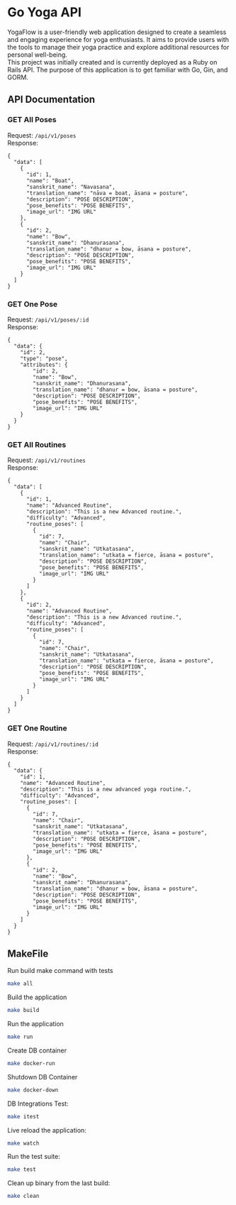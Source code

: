 # Go Yoga API

YogaFlow is a user-friendly web application designed to create a seamless and engaging experience for yoga enthusiasts. It aims to provide users with the tools to manage their yoga practice and explore additional resources for personal well-being. </br>
This project was initially created and is currently deployed as a Ruby on Rails API. The purpose of this application is to get familiar with Go, Gin, and GORM.

## API Documentation

### GET All Poses
Request: `/api/v1/poses` </br>
Response:
```
{
  "data": [
    {
      "id": 1,
      "name": "Boat",
      "sanskrit_name": "Navasana",
      "translation_name": "nāva = boat, āsana = posture",
      "description": "POSE DESCRIPTION",
      "pose_benefits": "POSE BENEFITS",
      "image_url": "IMG URL"
    },
    {
      "id": 2,
      "name": "Bow",
      "sanskrit_name": "Dhanurasana",
      "translation_name": "dhanur = bow, āsana = posture",
      "description": "POSE DESCRIPTION",
      "pose_benefits": "POSE BENEFITS",
      "image_url": "IMG URL"
    }
  ]
}
```

### GET One Pose
Request: `/api/v1/poses/:id` </br>
Response:
```
{
  "data": {
    "id": 2,
    "type": "pose",
    "attributes": {
        "id": 2,
        "name": "Bow",
        "sanskrit_name": "Dhanurasana",
        "translation_name": "dhanur = bow, āsana = posture",
        "description": "POSE DESCRIPTION",
        "pose_benefits": "POSE BENEFITS",
        "image_url": "IMG URL"
    }
  }
}
```

### GET All Routines
Request: `/api/v1/routines` </br>
Response:
```
{
  "data": [
    {
      "id": 1,
      "name": "Advanced Routine",
      "description": "This is a new Advanced routine.",
      "difficulty": "Advanced",
      "routine_poses": [
        {
          "id": 7,
          "name": "Chair",
          "sanskrit_name": "Utkatasana",
          "translation_name": "utkaṭa = fierce, āsana = posture",
          "description": "POSE DESCRIPTION",
          "pose_benefits": "POSE BENEFITS",
          "image_url": "IMG URL"
        }
      ]
    },
    {
      "id": 2,
      "name": "Advanced Routine",
      "description": "This is a new Advanced routine.",
      "difficulty": "Advanced",
      "routine_poses": [
        {
          "id": 7,
          "name": "Chair",
          "sanskrit_name": "Utkatasana",
          "translation_name": "utkaṭa = fierce, āsana = posture",
          "description": "POSE DESCRIPTION",
          "pose_benefits": "POSE BENEFITS",
          "image_url": "IMG URL"
        }
      ]
    }
  ]
}
```

### GET One Routine
Request: `/api/v1/routines/:id` </br>
Response:
```
{
  "data": {
    "id": 1,
    "name": "Advanced Routine",
    "description": "This is a new advanced yoga routine.",
    "difficulty": "Advanced",
    "routine_poses": [
      {
        "id": 7,
        "name": "Chair",
        "sanskrit_name": "Utkatasana",
        "translation_name": "utkaṭa = fierce, āsana = posture",
        "description": "POSE DESCRIPTION",
        "pose_benefits": "POSE BENEFITS",
        "image_url": "IMG URL"
      },
      {
        "id": 2,
        "name": "Bow",
        "sanskrit_name": "Dhanurasana",
        "translation_name": "dhanur = bow, āsana = posture",
        "description": "POSE DESCRIPTION",
        "pose_benefits": "POSE BENEFITS",
        "image_url": "IMG URL"
      }
    ]
  }
}
```

## MakeFile

Run build make command with tests
```bash
make all
```

Build the application
```bash
make build
```

Run the application
```bash
make run
```
Create DB container
```bash
make docker-run
```

Shutdown DB Container
```bash
make docker-down
```

DB Integrations Test:
```bash
make itest
```

Live reload the application:
```bash
make watch
```

Run the test suite:
```bash
make test
```

Clean up binary from the last build:
```bash
make clean
```
